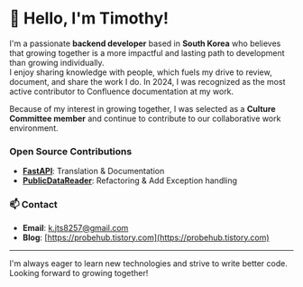 # 👋 Hello, I'm Timothy!

I'm a passionate **backend developer** based in **South Korea** who believes that growing together is a more impactful and lasting path to development than growing individually.  
I enjoy sharing knowledge with people, which fuels my drive to review, document, and share the work I do. In 2024, I was recognized as the most active contributor to Confluence documentation at my work.

Because of my interest in growing together, I was selected as a **Culture Committee member** and continue to contribute to our collaborative work environment.

### Open Source Contributions

- **[FastAPI](https://github.com/fastapi/fastapi)**: Translation & Documentation
- **[PublicDataReader](https://github.com/WooilJeong/PublicDataReader)**: Refactoring & Add Exception handling

### 📫 Contact

- **Email**: [k.jts8257@gmail.com](mailto:k.jts8257@gmail.com)
- **Blog**: [https://probehub.tistory.com](https://probehub.tistory.com)

---

I'm always eager to learn new technologies and strive to write better code. Looking forward to growing together!

